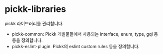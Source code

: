 # pickk-libraries

pickk 라이브러리를 관리합니다.

- pickk-common: Pickk 개발물들에서 사용되는 interface, enum, type, gql 등등을 정의합니다.
- pickk-eslint-plugin: Pickk의 eslint custom rules 등을 정의합니다.
